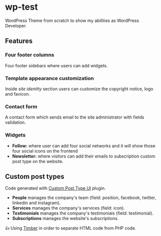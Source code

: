 # wp-test
WordPress Theme from scratch to show my abilities as WordPress Developer.

## Features

### Four footer columns
Four footer sidebars where users can add widgets.

### Template appearance customization
Inside _site identity_ section users can customize the copyright notice, logo and favicon.

### Contact form
A contact form which sends email to the site administrator with fields validation.

### Widgets
- **Follow:** where user can add four social networks and it will show those four social icons on the frontend
- **Newsletter:** where visitors can add their emails to subscription custom post type on the website.

## Custom post types
Code generated with [Custom Post Type UI](https://wordpress.org/plugins/custom-post-type-ui/) plugin.

- **People** manages the company's team (field: position, facebook, twitter, linkedin and instagram).
- **Services** manages the company's services (field: icon).
- **Testimonials** manages the company's testimonials (field: testimonial).
- **Subscriptions** manages the website's subscriptions.

:+1: Using [Timber](https://timber.github.io/docs/) in order to separate HTML code from PHP code.
